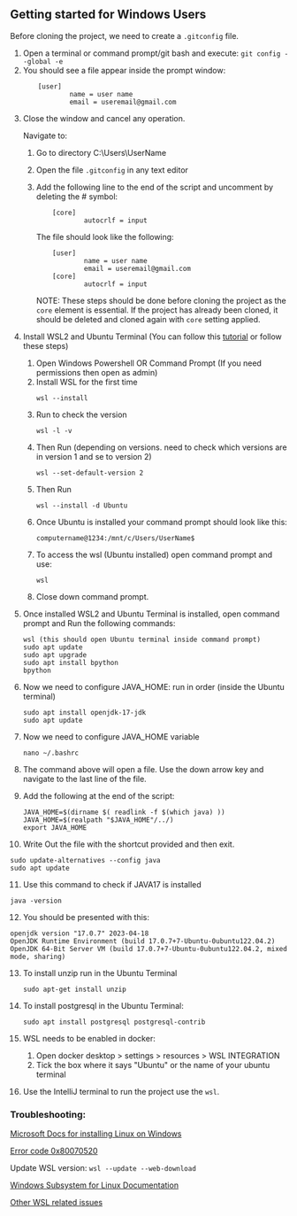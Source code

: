 ## Getting started for Windows Users
Before cloning the project, we need to create a `.gitconfig` file.
1. Open a terminal or command prompt/git bash and execute: `git config --global -e`
2. You should see a file appear inside the prompt window:
```
       [user]
               name = user name
               email = useremail@gmail.com
```
3. Close the window and cancel any operation.

   Navigate to:
    1. Go to directory C:\Users\UserName
    2. Open the file `.gitconfig` in any text editor
    3. Add the following line to the end of the script and uncomment by deleting the # symbol:
       ```
           [core]
                   autocrlf = input
       ```
       The file should look like the following:

       ```
           [user]
                   name = user name
                   email = useremail@gmail.com
           [core]
                   autocrlf = input
       ```
       NOTE: These steps should be done before cloning the project as the `core` element is essential.
       If the project has already been cloned, it should be deleted and cloned again with `core` setting applied.


4. Install WSL2 and Ubuntu Terminal (You can follow this [tutorial](https://ubuntu.com/tutorials/install-ubuntu-on-wsl2-on-windows-10#2-install-wsl) or follow these steps)
    1. Open Windows Powershell OR Command Prompt (If you need permissions then open as admin)
    2. Install WSL for the first time
       ```
       wsl --install
       ```
    3. Run to check the version
       ```
       wsl -l -v
       ```
    4. Then Run (depending on versions. need to check which versions are in version 1 and se to version 2)
       ```
       wsl --set-default-version 2
       ```
    5. Then Run
       ```
       wsl --install -d Ubuntu
       ``` 
    6. Once Ubuntu is installed your command prompt should look like this:
          ```
          computername@1234:/mnt/c/Users/UserName$
          ``` 
    7. To access the wsl (Ubuntu installed) open command prompt and use:
          ```
          wsl
          ```
    8. Close down command prompt.


5. Once installed WSL2 and Ubuntu Terminal is installed,
   open command prompt and Run the following commands:
      ```      
      wsl (this should open Ubuntu terminal inside command prompt)
      sudo apt update
      sudo apt upgrade
      sudo apt install bpython
      bpython
      ```

6. Now we need to configure JAVA_HOME:
   run in order (inside the Ubuntu terminal)

   ```
   sudo apt install openjdk-17-jdk
   sudo apt update
   ```
7. Now we need to configure JAVA_HOME variable
   ```
   nano ~/.bashrc
   ```
8. The command above will open a file. Use the down arrow key and navigate to the last line of the file.

9. Add the following at the end of the script:
   ```
   JAVA_HOME=$(dirname $( readlink -f $(which java) ))
   JAVA_HOME=$(realpath "$JAVA_HOME"/../)
   export JAVA_HOME
   ```
10. Write Out the file with the shortcut provided and then exit.
   ```
   sudo update-alternatives --config java
   sudo apt update
   ```
11. Use this command to check if JAVA17 is installed
   ```
   java -version   
   ```
12. You should be presented with this:
   ```
   openjdk version "17.0.7" 2023-04-18
   OpenJDK Runtime Environment (build 17.0.7+7-Ubuntu-0ubuntu122.04.2)
   OpenJDK 64-Bit Server VM (build 17.0.7+7-Ubuntu-0ubuntu122.04.2, mixed mode, sharing)
   ```

13. To install unzip run in the Ubuntu Terminal
    ```
    sudo apt-get install unzip
    ```
14. To install postgresql in the Ubuntu Terminal:
    ```
    sudo apt install postgresql postgresql-contrib
    ```

15. WSL needs to be enabled in docker:
    1. Open docker desktop > settings > resources > WSL INTEGRATION
    2. Tick the box where it says "Ubuntu" or the name of your ubuntu terminal

16. Use the IntelliJ terminal to run the project use the `wsl`.

### Troubleshooting:
[Microsoft Docs for installing Linux on Windows](https://learn.microsoft.com/en-us/windows/wsl/install)

[Error code 0x80070520](https://www.majorgeeks.com/content/page/microsoft_store_error_0x80070520.html)

Update WSL version: `wsl --update --web-download`

[Windows Subsystem for Linux Documentation](https://learn.microsoft.com/en-us/windows/wsl/)

[Other WSL related issues](https://learn.microsoft.com/en-us/windows/wsl/troubleshooting)